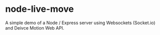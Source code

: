 # node-live-move

A simple demo of a Node / Express server using Websockets (Socket.io) and Deivce Motion Web API. 
